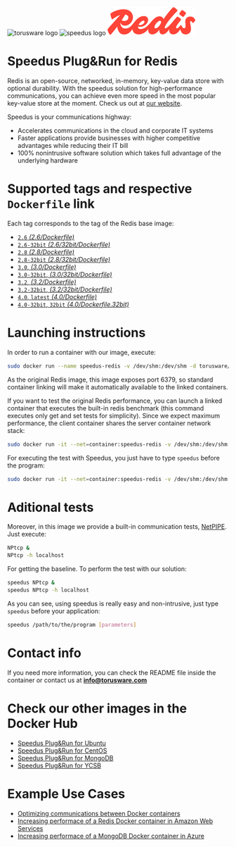 ![torusware logo](http://dl.torusware.com/images/torusware_isotipo_small.png "Torusware")
![speedus logo](http://dl.torusware.com/images/speedus_small.jpg "Speedus")
![redis logo](https://raw.githubusercontent.com/docker-library/docs/master/redis/logo.png "Redis")
# Speedus Plug&Run for Redis
Redis is an open-source, networked, in-memory, key-value data store with optional durability. With the speedus solution for high-performance communications, you can achieve even more speed in the most popular key-value store at the moment. Check us out at [our website](https://bit.ly/1MKxCuh).

Speedus is your communications highway:

- Accelerates communications in the cloud and corporate IT systems
- Faster applications provide businesses with higher competitive advantages while reducing their IT bill
- 100% nonintrusive software solution which takes full advantage of the underlying hardware

# Supported tags and respective `Dockerfile` link
Each tag corresponds to the tag of the Redis base image:

- [`2.6` *(2.6/Dockerfile)*](https://github.com/torusware/speedus-redis/tree/master/2.6 "2.6 Dockerfile")
- [`2.6-32bit` *(2.6/32bit/Dockerfile)*](https://github.com/torusware/speedus-redis/tree/master/2.6/32bit "2.6 32bit Dockerfile")
- [`2.8` *(2.8/Dockerfile)*](https://github.com/torusware/speedus-redis/tree/master/2.8 "2.8 Dockerfile")
- [`2.8-32bit` *(2.8/32bit/Dockerfile)*](https://github.com/torusware/speedus-redis/tree/master/2.8/32bit "2.8 32bit Dockerfile")
- [`3.0`, *(3.0/Dockerfile)*](https://github.com/torusware/speedus-redis/tree/master/3.0 "3.0 Dockerfile")
- [`3.0-32bit`, *(3.0/32bit/Dockerfile)*](https://github.com/torusware/speedus-redis/tree/master/3.0/32bit "3.0 32bit Dockerfile")
- [`3.2`, *(3.2/Dockerfile)*](https://github.com/torusware/speedus-redis/tree/master/3.2 "3.2 Dockerfile")
- [`3.2-32bit`, *(3.2/32bit/Dockerfile)*](https://github.com/torusware/speedus-redis/tree/master/3.2/32bit "3.2 32bit Dockerfile")
- [`4.0`, `latest` *(4.0/Dockerfile)*](https://github.com/torusware/speedus-redis/tree/master/4.0 "4.0 Dockerfile")
- [`4.0-32bit`, `32bit` *(4.0/Dockerfile.32bit)*](https://github.com/torusware/speedus-redis/tree/master/4.0 "4.0 32bit Dockerfile")

# Launching instructions
In order to run a container with our image, execute:
```bash
sudo docker run --name speedus-redis -v /dev/shm:/dev/shm -d torusware/speedus-redis
```
As the original Redis image, this image exposes port 6379, so standard container linking will make it automatically available to the linked containers.

If you want to test the original Redis performance, you can launch a linked container that executes the built-in redis benchmark (this command executes only get and set tests for simplicity). Since we expect maximum performance, the client container shares the server container network stack:
```bash
sudo docker run -it --net=container:speedus-redis -v /dev/shm:/dev/shm --rm torusware/speedus-redis sh -c 'exec redis-benchmark -t get,set'
```
For executing the test with Speedus, you just have to type `speedus` before the program:
```bash
sudo docker run -it --net=container:speedus-redis -v /dev/shm:/dev/shm --rm torusware/speedus-redis sh -c 'exec speedus redis-benchmark -t get,set'
```

# Aditional tests

Moreover, in this image we provide a built-in communication tests, [NetPIPE](http://bitspjoule.org/netpipe/ "NetPIPE"). Just execute:
```bash
NPtcp &
NPtcp -h localhost
```
For getting the baseline. To perform the test with our solution:
```bash
speedus NPtcp &
speedus NPtcp -h localhost
```
As you can see, using speedus is really easy and non-intrusive, just type `speedus` before your application:
```bash
speedus /path/to/the/program [parameters]
```
# Contact info

If you need more information, you can check the README file inside the container or contact us at **info@torusware.com**

# Check our other images in the Docker Hub

- [Speedus Plug&Run for Ubuntu](https://registry.hub.docker.com/u/torusware/speedus-ubuntu/)
- [Speedus Plug&Run for CentOS](https://registry.hub.docker.com/u/torusware/speedus-centos/)
- [Speedus Plug&Run for MongoDB](https://registry.hub.docker.com/u/torusware/speedus-mongo/)
- [Speedus Plug&Run for YCSB](https://registry.hub.docker.com/u/torusware/speedus-ycsb/)

# Example Use Cases

- [Optimizing communications between Docker containers](https://bit.ly/1IZdodU)
- [Increasing performace of a Redis Docker container in Amazon Web Services](https://bit.ly/1KsVBJW)
- [Increasing performace of a MongoDB Docker container in Azure](https://bit.ly/1KGHxNW)
